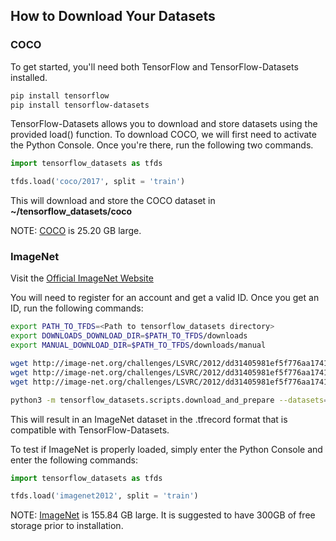 ## How to Download Your Datasets

### COCO

To get started, you'll need both TensorFlow and TensorFlow-Datasets installed. 

```bash
pip install tensorflow
pip install tensorflow-datasets
```

TensorFlow-Datasets allows you to download and store datasets using the provided load() function. To download COCO, we will first need to activate the Python Console. Once you're there, run the following two commands.

```python
import tensorflow_datasets as tfds

tfds.load('coco/2017', split = 'train')
```

This will download and store the COCO dataset in **~/tensorflow_datasets/coco**

NOTE: [COCO](https://www.tensorflow.org/datasets/catalog/coco) is 25.20 GB large. 

### ImageNet

Visit the [Official ImageNet Website]( http://www.image-net.org/challenges/LSVRC/2012/downloads)

You will need to register for an account and get a valid ID. Once you get an ID, run the following commands:

```bash
export PATH_TO_TFDS=<Path to tensorflow_datasets directory>
export DOWNLOADS_DOWNLOAD_DIR=$PATH_TO_TFDS/downloads
export MANUAL_DOWNLOAD_DIR=$PATH_TO_TFDS/downloads/manual

wget http://image-net.org/challenges/LSVRC/2012/dd31405981ef5f776aa17412e1f0c112/ILSVRC2012_img_train.tar
wget http://image-net.org/challenges/LSVRC/2012/dd31405981ef5f776aa17412e1f0c112/ILSVRC2012_img_test.tar
wget http://image-net.org/challenges/LSVRC/2012/dd31405981ef5f776aa17412e1f0c112/ILSVRC2012_img_val.tar

python3 -m tensorflow_datasets.scripts.download_and_prepare --datasets=imagenet2012 --data_dir=$PATH_TO_TFDS --download_dir=$DOWNLOADS_DOWNLOAD_DIR --manual_dir=$MANUAL_DOWNLOAD_DIR
```

This will result in an ImageNet dataset in the .tfrecord format that is compatible with TensorFlow-Datasets.

To test if ImageNet is properly loaded, simply enter the Python Console and enter the following commands:

```python
import tensorflow_datasets as tfds

tfds.load('imagenet2012', split = 'train')
```

NOTE: [ImageNet](https://www.tensorflow.org/datasets/catalog/imagenet2012) is 155.84 GB large. It is suggested to have 300GB of free storage prior to installation.